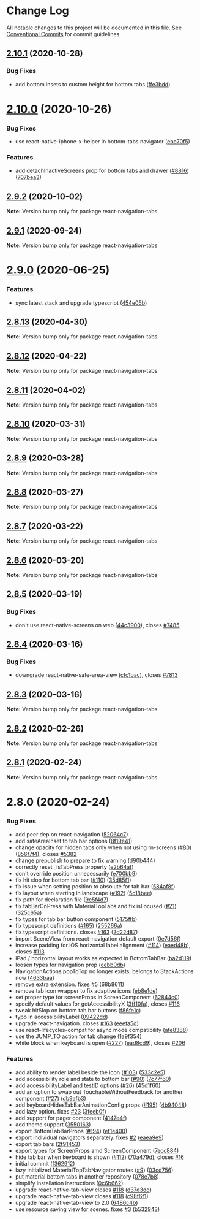 # Change Log

All notable changes to this project will be documented in this file.
See [Conventional Commits](https://conventionalcommits.org) for commit guidelines.

## [2.10.1](https://github.com/react-navigation/tabs/compare/react-navigation-tabs@2.10.0...react-navigation-tabs@2.10.1) (2020-10-28)


### Bug Fixes

* add bottom insets to custom height for bottom tabs ([ffe3bdd](https://github.com/react-navigation/tabs/commit/ffe3bddcb27ecb3d663b13b433263d18f792ad4d))





# [2.10.0](https://github.com/react-navigation/tabs/compare/react-navigation-tabs@2.9.2...react-navigation-tabs@2.10.0) (2020-10-26)


### Bug Fixes

* use react-native-iphone-x-helper in bottom-tabs navigator ([ebe70f5](https://github.com/react-navigation/tabs/commit/ebe70f51fbb8d892be9c44b0c226947684c24338))


### Features

* add detachInactiveScreens prop for bottom tabs and drawer ([#8816](https://github.com/react-navigation/tabs/issues/8816)) ([707bea3](https://github.com/react-navigation/tabs/commit/707bea3cba1aa1f7b1eb5884dd1d129dcc2bbdc2))





## [2.9.2](https://github.com/react-navigation/tabs/compare/react-navigation-tabs@2.9.1...react-navigation-tabs@2.9.2) (2020-10-02)

**Note:** Version bump only for package react-navigation-tabs





## [2.9.1](https://github.com/react-navigation/tabs/compare/react-navigation-tabs@2.9.0...react-navigation-tabs@2.9.1) (2020-09-24)

**Note:** Version bump only for package react-navigation-tabs





# [2.9.0](https://github.com/react-navigation/tabs/compare/react-navigation-tabs@2.8.13...react-navigation-tabs@2.9.0) (2020-06-25)


### Features

* sync latest stack and upgrade typescript ([454e05b](https://github.com/react-navigation/tabs/commit/454e05b02ec97f053b381fdc801df899d8c93cb6))





## [2.8.13](https://github.com/react-navigation/tabs/compare/react-navigation-tabs@2.8.12...react-navigation-tabs@2.8.13) (2020-04-30)

**Note:** Version bump only for package react-navigation-tabs





## [2.8.12](https://github.com/react-navigation/tabs/compare/react-navigation-tabs@2.8.11...react-navigation-tabs@2.8.12) (2020-04-22)

**Note:** Version bump only for package react-navigation-tabs





## [2.8.11](https://github.com/react-navigation/tabs/compare/react-navigation-tabs@2.8.10...react-navigation-tabs@2.8.11) (2020-04-02)

**Note:** Version bump only for package react-navigation-tabs





## [2.8.10](https://github.com/react-navigation/tabs/compare/react-navigation-tabs@2.8.9...react-navigation-tabs@2.8.10) (2020-03-31)

**Note:** Version bump only for package react-navigation-tabs





## [2.8.9](https://github.com/react-navigation/tabs/compare/react-navigation-tabs@2.8.7...react-navigation-tabs@2.8.9) (2020-03-28)

**Note:** Version bump only for package react-navigation-tabs





## [2.8.8](https://github.com/react-navigation/tabs/compare/react-navigation-tabs@2.8.7...react-navigation-tabs@2.8.8) (2020-03-27)

**Note:** Version bump only for package react-navigation-tabs





## [2.8.7](https://github.com/react-navigation/tabs/compare/react-navigation-tabs@2.8.6...react-navigation-tabs@2.8.7) (2020-03-22)

**Note:** Version bump only for package react-navigation-tabs





## [2.8.6](https://github.com/react-navigation/tabs/compare/react-navigation-tabs@2.8.5...react-navigation-tabs@2.8.6) (2020-03-20)

**Note:** Version bump only for package react-navigation-tabs





## [2.8.5](https://github.com/react-navigation/tabs/compare/react-navigation-tabs@2.8.4...react-navigation-tabs@2.8.5) (2020-03-19)


### Bug Fixes

* don't use react-native-screens on web ([44c3900](https://github.com/react-navigation/tabs/commit/44c390075f7b76664e09fd9a1a7926645133ebec)), closes [#7485](https://github.com/react-navigation/tabs/issues/7485)





## [2.8.4](https://github.com/react-navigation/tabs/compare/react-navigation-tabs@2.8.3...react-navigation-tabs@2.8.4) (2020-03-16)


### Bug Fixes

* downgrade react-native-safe-area-view ([cfc1bac](https://github.com/react-navigation/tabs/commit/cfc1bac4e153db4a4ba3f2a9033f77b53367fcbc)), closes [#7813](https://github.com/react-navigation/tabs/issues/7813)





## [2.8.3](https://github.com/react-navigation/tabs/compare/react-navigation-tabs@2.8.2...react-navigation-tabs@2.8.3) (2020-03-16)

**Note:** Version bump only for package react-navigation-tabs





## [2.8.2](https://github.com/react-navigation/tabs/compare/react-navigation-tabs@2.8.1...react-navigation-tabs@2.8.2) (2020-02-26)

**Note:** Version bump only for package react-navigation-tabs





## [2.8.1](https://github.com/react-navigation/tabs/compare/react-navigation-tabs@2.8.0...react-navigation-tabs@2.8.1) (2020-02-24)

**Note:** Version bump only for package react-navigation-tabs





# 2.8.0 (2020-02-24)


### Bug Fixes

* add peer dep on react-navigation ([52064c7](https://github.com/react-navigation/tabs/commit/52064c7f967664ef4bb5d08528372b14ea71e828))
* add safeAreaInset to tab bar options ([8f19e41](https://github.com/react-navigation/tabs/commit/8f19e410c0feb9a2ce980afc0528c6f902c050d6))
* change opacity for hidden tabs only when not using rn-screens ([#80](https://github.com/react-navigation/tabs/issues/80)) ([856f7f4](https://github.com/react-navigation/tabs/commit/856f7f40361edfb044141866049dfae4fdf74e90)), closes [#5382](https://github.com/react-navigation/tabs/issues/5382)
* change prepublish to prepare to fix warning ([d90b444](https://github.com/react-navigation/tabs/commit/d90b44446eb387552ba6549525037d7e8b80c94a))
* correctly reset _isTabPress property ([e2b64af](https://github.com/react-navigation/tabs/commit/e2b64af7d8cacdd08938b9381b26894e81c56938))
* don't override position unnecessarily ([e700bb9](https://github.com/react-navigation/tabs/commit/e700bb97139959b1051b5414a7ca7825a886e9f9))
* fix hit slop for bottom tab bar ([#110](https://github.com/react-navigation/tabs/issues/110)) ([35d85f1](https://github.com/react-navigation/tabs/commit/35d85f1ad189ff096363506fb882298ee1af722e))
* fix issue when setting position to absolute for tab bar ([584af8f](https://github.com/react-navigation/tabs/commit/584af8f7b19ad0628f95c8b60d78b1bc958fe671))
* fix layout when starting in landscape ([#192](https://github.com/react-navigation/tabs/issues/192)) ([5c18bee](https://github.com/react-navigation/tabs/commit/5c18bee2cf5fcc12b09ef26e738342fffa0a1335))
* fix path for declaration file ([9e5f4d7](https://github.com/react-navigation/tabs/commit/9e5f4d7a647a549f7a2100b4a9f93227bc2a3876))
* fix tabBarOnPress with MaterialTopTabs and fix isFocused ([#21](https://github.com/react-navigation/tabs/issues/21)) ([325c65a](https://github.com/react-navigation/tabs/commit/325c65aa5fa2833b10fb8903a3d90d03244fa67d))
* fix types for tab bar button component ([5175ffb](https://github.com/react-navigation/tabs/commit/5175ffb583170a0c411a9c06f55e58f633af0e39))
* fix typescript definitions ([#165](https://github.com/react-navigation/tabs/issues/165)) ([255266a](https://github.com/react-navigation/tabs/commit/255266a68396adbca6ff5802d3247b8c64f90f02))
* fix typescript definitions. closes [#163](https://github.com/react-navigation/tabs/issues/163) ([2d22d87](https://github.com/react-navigation/tabs/commit/2d22d877e901c88c8eec2787bb772b8bd21a8b35))
* import SceneView from react-navigation default export ([0e7d56f](https://github.com/react-navigation/tabs/commit/0e7d56fb1c116574b1d9b8359b21509e9a9970ef))
* increase padding for iOS horizontal label alignment ([#114](https://github.com/react-navigation/tabs/issues/114)) ([eaed48b](https://github.com/react-navigation/tabs/commit/eaed48b71b6e6040fe3626d1e19535806b2a126b)), closes [#113](https://github.com/react-navigation/tabs/issues/113)
* iPad / horizontal layout works as expected in BottomTabBar ([ba2d119](https://github.com/react-navigation/tabs/commit/ba2d119ab38e997274754c21f86ec5b9dd9ccddc))
* loosen types for navigation prop ([cebb0db](https://github.com/react-navigation/tabs/commit/cebb0dbd628338e8466ac8e6a48097590b77df05))
* NavigationActions.popToTop no longer exists, belongs to StackActions now ([4633baa](https://github.com/react-navigation/tabs/commit/4633baa98ab1023cd5184dbd1758d50aba945113))
* remove extra extension. fixes [#5](https://github.com/react-navigation/tabs/issues/5) ([68b8611](https://github.com/react-navigation/tabs/commit/68b8611525d3dce3dfdcbc80b69ad7001bef0e9b))
* remove tab icon wrapper to fix adaptive icons ([eb8e1de](https://github.com/react-navigation/tabs/commit/eb8e1de6dc6e63f1f57ad35c56b46341c4bdacb6))
* set proper type for screenProps in ScreenComponent ([62844c0](https://github.com/react-navigation/tabs/commit/62844c042ab7dea7f238dc66c0088f8d66dfe9a1))
* specify default values for getAccessibilityX ([3ff10fa](https://github.com/react-navigation/tabs/commit/3ff10fa16d4bfb418cc3a1e15eb0a3aa5d1ec43d)), closes [#116](https://github.com/react-navigation/tabs/issues/116)
* tweak hitSlop on bottom tab bar buttons ([f86fe1c](https://github.com/react-navigation/tabs/commit/f86fe1ce7f49fae594deb03fab42aa245545e6f9))
* typo in accessibilityLabel ([09422dd](https://github.com/react-navigation/tabs/commit/09422dd5b34fa3272daea05975b644fa11782110))
* upgrade react-navigation. closes [#163](https://github.com/react-navigation/tabs/issues/163) ([eeefa5d](https://github.com/react-navigation/tabs/commit/eeefa5df6b1f54593f00389672d50fc12436fdf0))
* use react-lifecycles-compat for async mode compatibility ([afe8388](https://github.com/react-navigation/tabs/commit/afe8388d8ca527b93193421811cc6f3744089bc1))
* use the JUMP_TO action for tab change ([1a9f354](https://github.com/react-navigation/tabs/commit/1a9f3542d7bd72dcf4bbced11693bb9abf29d070))
* white block when keyboard is open ([#227](https://github.com/react-navigation/tabs/issues/227)) ([ead8cd9](https://github.com/react-navigation/tabs/commit/ead8cd979cfe17d009bfc45d61858b887ee05bf5)), closes [#206](https://github.com/react-navigation/tabs/issues/206)


### Features

* add ability to render label beside the icon ([#103](https://github.com/react-navigation/tabs/issues/103)) ([533c2e5](https://github.com/react-navigation/tabs/commit/533c2e5a089363231558fcebfdafc553c1545c3b))
* add accessibility role and state to bottom bar ([#90](https://github.com/react-navigation/tabs/issues/90)) ([7c77f60](https://github.com/react-navigation/tabs/commit/7c77f603989a1e0812075c17e91cd57e3d839ce4))
* add accessibilityLabel and testID options ([#26](https://github.com/react-navigation/tabs/issues/26)) ([45d1f60](https://github.com/react-navigation/tabs/commit/45d1f60aa4ff146d8b5432ea1c5b28db4718c9d0))
* add an option to swap out TouchableWithoutFeedback for another component ([#27](https://github.com/react-navigation/tabs/issues/27)) ([db9afb3](https://github.com/react-navigation/tabs/commit/db9afb30d2bb7292e5e8ba1502c10ef8c0686271))
* add keyboardHidesTabBarAnimationConfig props ([#195](https://github.com/react-navigation/tabs/issues/195)) ([4b94048](https://github.com/react-navigation/tabs/commit/4b940481e3a2b993e6816389c3508cbf4b94ceb0))
* add lazy option. fixes [#23](https://github.com/react-navigation/tabs/issues/23) ([3feeb0f](https://github.com/react-navigation/tabs/commit/3feeb0f87e5d9a1c00d848fa0564353568efea5f))
* add support for pager component ([4147e4f](https://github.com/react-navigation/tabs/commit/4147e4f869c8b1de4d8d7b3e94c57778accfb089))
* add theme support ([3550163](https://github.com/react-navigation/tabs/commit/3550163f561295e2451ced780bc3a5211ed53765))
* export BottomTabBarProps ([#194](https://github.com/react-navigation/tabs/issues/194)) ([ef1e400](https://github.com/react-navigation/tabs/commit/ef1e400a2868016f40f128a10d27210ea848d1f6))
* export individual navigators separately. fixes [#2](https://github.com/react-navigation/tabs/issues/2) ([eaea9e9](https://github.com/react-navigation/tabs/commit/eaea9e929be7bd236e366968f2833f92bf939faf))
* export tab bars ([2f91453](https://github.com/react-navigation/tabs/commit/2f9145372c7a00b1fca4c1777ae2e0dac323382b))
* export types for ScreenProps amd ScreenComponent ([7ecc884](https://github.com/react-navigation/tabs/commit/7ecc884ecd8dfacfdf2bbb1337ca1d5fffc953c9))
* hide tab bar when keyboard is shown ([#112](https://github.com/react-navigation/tabs/issues/112)) ([70a479d](https://github.com/react-navigation/tabs/commit/70a479da84c672f9d2c150a2aebce035273c543b)), closes [#16](https://github.com/react-navigation/tabs/issues/16)
* initial commit ([f362912](https://github.com/react-navigation/tabs/commit/f362912bf71c38234ff67f8159d46b7511fb981a))
* lazy initialized MaterialTopTabNavigator routes ([#9](https://github.com/react-navigation/tabs/issues/9)) ([03cd756](https://github.com/react-navigation/tabs/commit/03cd7566acf2269cea381e7ac4569afde3912b73))
* put material bottom tabs in another repository ([078e7b8](https://github.com/react-navigation/tabs/commit/078e7b802a3d5867d95068bce83d47fcf3bb277d))
* simplify installation instructions ([0c6b662](https://github.com/react-navigation/tabs/commit/0c6b66236babf8462d757ea5ff3666c9a070fe0c))
* upgrade react-native-tab-view closes [#118](https://github.com/react-navigation/tabs/issues/118) ([d37d3dd](https://github.com/react-navigation/tabs/commit/d37d3dd7bd749347b17a2ef8a86de3ef01ffc8df))
* upgrade react-native-tab-view closes [#118](https://github.com/react-navigation/tabs/issues/118) ([c98f6f1](https://github.com/react-navigation/tabs/commit/c98f6f15ae40e3b94678982809bc5ab24c8f6270))
* upgrade react-native-tab-view to 2.0 ([6486c4b](https://github.com/react-navigation/tabs/commit/6486c4b7dddf321470c357b85ab5d63dd8bcc511))
* use resource saving view for scenes. fixes [#3](https://github.com/react-navigation/tabs/issues/3) ([b532943](https://github.com/react-navigation/tabs/commit/b532943549d73da420866e44df6e4b26995693e5))

